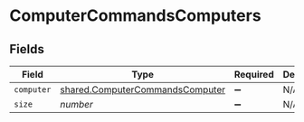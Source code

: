 # ComputerCommandsComputers


## Fields

| Field                                                                              | Type                                                                               | Required                                                                           | Description                                                                        | Example                                                                            |
| ---------------------------------------------------------------------------------- | ---------------------------------------------------------------------------------- | ---------------------------------------------------------------------------------- | ---------------------------------------------------------------------------------- | ---------------------------------------------------------------------------------- |
| `computer`                                                                         | [shared.ComputerCommandsComputer](../../models/shared/computercommandscomputer.md) | :heavy_minus_sign:                                                                 | N/A                                                                                |                                                                                    |
| `size`                                                                             | *number*                                                                           | :heavy_minus_sign:                                                                 | N/A                                                                                | 1                                                                                  |